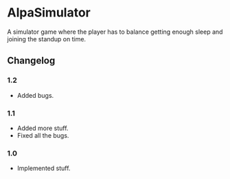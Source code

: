 # AlpaSimulator

A simulator game where the player has to balance getting enough sleep and joining the standup on time.

## Changelog

### 1.2

- Added bugs.

### 1.1

- Added more stuff.
- Fixed all the bugs.

### 1.0

- Implemented stuff.
